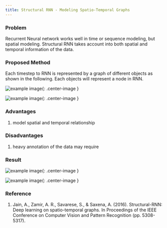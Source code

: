 ```yaml
---
title: Structural RNN - Modeling Spatio-Temporal Graphs
---
```


### Problem ###
Recurrent Neural network works well in time or sequence modeling, but spatial modeling. Structural RNN takes account into both spatial and temporal information of the data.  



### Proposed Method ###
Each timestep to RNN is represented by a graph of different objects as shown in the following. Each objects will represent a node in RNN.

![example image](/gh-pages/figure/structureRNN/fig2.png){: .center-image }

![example image](/gh-pages/figure/structureRNN/fig1.png){: .center-image }

### Advantages ###
1. model spatial and temporal relationship

### Disadvantages ###
1. heavy annotation of the data may require

### Result ###

![example image](/gh-pages/figure/PixelRNN/fig3.png){: .center-image }

![example image](/gh-pages/figure/PixelRNN/fig4.png){: .center-image }

### Reference ###

1.  Jain, A., Zamir, A. R., Savarese, S., & Saxena, A. (2016). Structural-RNN: Deep learning on spatio-temporal graphs. In Proceedings of the IEEE Conference on Computer Vision and Pattern Recognition (pp. 5308-5317).
